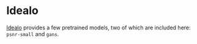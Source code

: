 # Idealo

[Idealo](https://github.com/idealo/image-super-resolution/) provides a few pretrained models, two of which are included here: `psnr-small` and `gans`.
